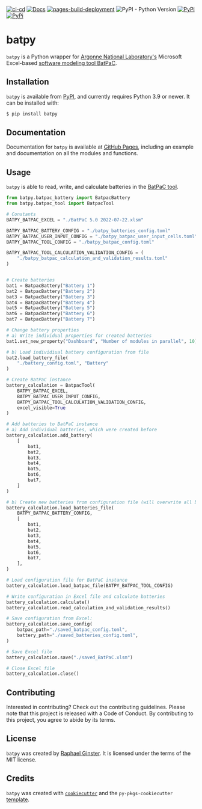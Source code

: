 [![ci-cd](https://github.com/rginster/batpy/actions/workflows/ci-cd.yaml/badge.svg)](https://github.com/rginster/batpy/actions/workflows/ci-cd.yaml)
[![Docs](https://github.com/rginster/batpy/actions/workflows/documentation.yaml/badge.svg)](https://github.com/rginster/batpy/actions/workflows/documentation.yaml)
[![pages-build-deployment](https://github.com/rginster/batpy/actions/workflows/pages/pages-build-deployment/badge.svg)](https://github.com/rginster/batpy/actions/workflows/pages/pages-build-deployment)
![PyPI - Python Version](https://img.shields.io/pypi/pyversions/batpy)
[![PyPi](https://img.shields.io/pypi/v/batpy.svg)](https://pypi.python.org/pypi/batpy)
[![PyPi](https://img.shields.io/pypi/dm/batpy.svg)](https://pypi.python.org/pypi/batpy)

# batpy

`batpy` is a Python wrapper for [Argonne National Laboratory's](https://www.anl.gov) Microsoft Excel-based [software modeling tool BatPaC](https://www.anl.gov/partnerships/batpac-battery-manufacturing-cost-estimation).

## Installation

`batpy` is available from [PyPI](https://pypi.org/project/batpy/), and currently requires Python 3.9 or newer. It can be installed with:
```bash
$ pip install batpy
```

## Documentation

Documentation for `batpy` is available at [GitHub Pages](https://rginster.github.io/batpy/), including an example and documentation on all the modules and functions.

## Usage

`batpy` is able to read, write, and calculate batteries in the [BatPaC tool](https://www.anl.gov/partnerships/batpac-battery-manufacturing-cost-estimation).



```python
from batpy.batpac_battery import BatpacBattery
from batpy.batpac_tool import BatpacTool

# Constants
BATPY_BATPAC_EXCEL = "./BatPaC 5.0 2022-07-22.xlsm"

BATPY_BATPAC_BATTERY_CONFIG = "./batpy_batteries_config.toml"
BATPY_BATPAC_USER_INPUT_CONFIG = "./batpy_batpac_user_input_cells.toml"
BATPY_BATPAC_TOOL_CONFIG = "./batpy_batpac_config.toml"

BATPY_BATPAC_TOOL_CALCULATION_VALIDATION_CONFIG = (
    "./batpy_batpac_calculation_and_validation_results.toml"
)


# Create batteries
bat1 = BatpacBattery("Battery 1")
bat2 = BatpacBattery("Battery 2")
bat3 = BatpacBattery("Battery 3")
bat4 = BatpacBattery("Battery 4")
bat5 = BatpacBattery("Battery 5")
bat6 = BatpacBattery("Battery 6")
bat7 = BatpacBattery("Battery 7")

# Change battery properties
# a) Write individual properties for created batteries
bat1.set_new_property("Dashboard", "Number of modules in parallel", 10)

# b) Load individiual battery configuration from file
bat2.load_battery_file(
    "./battery_config.toml", "Battery"
)

# Create BatPaC instance
battery_calculation = BatpacTool(
    BATPY_BATPAC_EXCEL,
    BATPY_BATPAC_USER_INPUT_CONFIG,
    BATPY_BATPAC_TOOL_CALCULATION_VALIDATION_CONFIG,
    excel_visible=True
)

# Add batteries to BatPaC instance
# a) Add individual batteries, which were created before
battery_calculation.add_battery(
    [
        bat1,
        bat2,
        bat3,
        bat4,
        bat5,
        bat6,
        bat7,
    ]
)

# b) Create new batteries from configuration file (will overwrite all batteries)
battery_calculation.load_batteries_file(
    BATPY_BATPAC_BATTERY_CONFIG,
    [
        bat1,
        bat2,
        bat3,
        bat4,
        bat5,
        bat6,
        bat7,
    ],
)

# Load configuration file for BatPaC instance
battery_calculation.load_batpac_file(BATPY_BATPAC_TOOL_CONFIG)

# Write configuration in Excel file and calculate batteries
battery_calculation.calculate()
battery_calculation.read_calculation_and_validation_results()

# Save configuration from Excel:
battery_calculation.save_config(
    batpac_path="./saved_batpac_config.toml",
    battery_path="./saved_batteries_config.toml",
)

# Save Excel file
battery_calculation.save("./saved_BatPaC.xlsm")

# Close Excel file
battery_calculation.close()
```

## Contributing

Interested in contributing? Check out the contributing guidelines. Please note that this project is released with a Code of Conduct. By contributing to this project, you agree to abide by its terms.

## License

`batpy` was created by [Raphael Ginster](https://www.tu-braunschweig.de/en/aip/pl/team/ginster). It is licensed under the terms of the MIT license.

## Credits

`batpy` was created with [`cookiecutter`](https://cookiecutter.readthedocs.io/en/latest/) and the `py-pkgs-cookiecutter` [template](https://github.com/py-pkgs/py-pkgs-cookiecutter).
